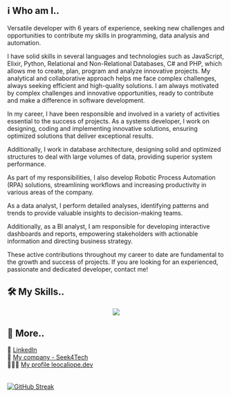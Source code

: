 ## ℹ️ Who am I..

Versatile developer with 6 years of experience, seeking new challenges and opportunities to contribute my skills in programming, data analysis and automation. 

I have solid skills in several languages ​​and technologies such as JavaScript, Elixir, Python, Relational and Non-Relational Databases, C# and PHP, which allows me to create, plan, program and analyze innovative projects. My analytical and collaborative approach helps me face complex challenges, always seeking efficient and high-quality solutions. I am always motivated by complex challenges and innovative opportunities, ready to contribute and make a difference in software development.

In my career, I have been responsible and involved in a variety of activities essential to the success of projects. As a systems developer, I work on designing, coding and implementing innovative solutions, ensuring optimized solutions that deliver exceptional results.

Additionally, I work in database architecture, designing solid and optimized structures to deal with large volumes of data, providing superior system performance.

As part of my responsibilities, I also develop Robotic Process Automation (RPA) solutions, streamlining workflows and increasing productivity in various areas of the company.

As a data analyst, I perform detailed analyses, identifying patterns and trends to provide valuable insights to decision-making teams.

Additionally, as a BI analyst, I am responsible for developing interactive dashboards and reports, empowering stakeholders with actionable information and directing business strategy.

These active contributions throughout my career to date are fundamental to the growth and success of projects. If you are looking for an experienced, passionate and dedicated developer, contact me!
## 🛠️ My Skills..
<p align="center">
  <a href="https://skillicons.dev">
    <img src="https://skillicons.dev/icons?i=angular,apple,aws,azure,bash,bootstrap,cs,cloudflare,css,discord,bots,docker,elixir,express,figma,gcp,github,js,mongodb,mysql,nestjs,nginx,nodejs,notion,npm,php,postgres,postman,py,r,sequelize,terraform" />
  </a>
</p>

## 🔎 More..

🔗 <a href="https://www.linkedin.com/in/leonardo-caliope/" class="btn btn-secondary">LinkedIn</a></br>
🏢 <a href="www.seek4.tech" class="btn btn-secondary">My company - Seek4Tech<a></br>
👨🏻‍💻 <a href="leocaliope.dev" class="btn btn-secondary">My profile leocaliope.dev</a></br>
</br></br>
<a href="https://git.io/streak-stats"><img src="https://streak-stats.demolab.com?user=leocaliope&theme=dracula&locale=pt_BR&date_format=j%2Fn%5B%2FY %5D&mode=weekly" alt="GitHub Streak" /></a>
